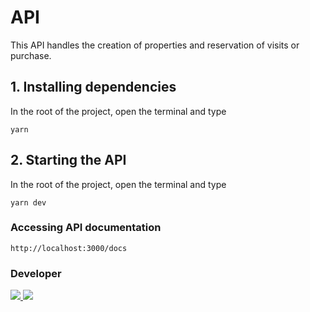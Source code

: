 # API

This API handles the creation of properties and reservation of visits or purchase.

## 1. Installing dependencies

In the root of the project, open the terminal and type

```
yarn
```

## 2. Starting the API

In the root of the project, open the terminal and type

```
yarn dev
```

### Accessing API documentation

```
http://localhost:3000/docs
```

### Developer

<div>
  <a href="https://www.linkedin.com/in/rodrigo-de-jesus-silva" target="_blank">
		<img src="https://img.shields.io/badge/-LinkedIn-%230077B5?style=for-the-badge&logo=linkedin&logoColor=white">
	</a>
	<a href="mailto:rodrigojsdeveloper@gmail.com" rel="noreferrer" target="_blank">
	  <img src="https://img.shields.io/badge/Gmail-D14836?style=for-the-badge&logo=gmail&logoColor=white">
	</a>
</div>
